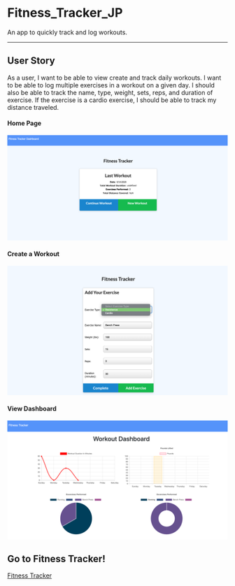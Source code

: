 <h1> Fitness_Tracker_JP </h1>
<p>An app to quickly track and log workouts.</p>
<hr>

<h2>User Story</h2>
<p>As a user, I want to be able to view create and track daily workouts. I want to be able to log multiple exercises in a workout on a given day. I should also be able to track the name, type, weight, sets, reps, and duration of exercise. If the exercise is a cardio exercise, I should be able to track my distance traveled.</p>

<h4>Home Page</h4>
<img src="https://github.com/jcbpetersen1995/Fitness_Tracker_JP/blob/master/public/Screen%20Shot%202020-04-14%20at%2011.15.04%20AM.png?raw=true" alt="screenshot">
<h4>Create a Workout</h4>
<img src="https://github.com/jcbpetersen1995/Fitness_Tracker_JP/blob/master/public/Screen%20Shot%202020-04-14%20at%2011.15.38%20AM.png?raw=true">
<h4>View Dashboard</h4>
<img src="https://github.com/jcbpetersen1995/Fitness_Tracker_JP/blob/master/public/Screen%20Shot%202020-04-14%20at%2011.16.03%20AM.png?raw=true">


<h2>Go to Fitness Tracker!</h2>
<a href="https://ancient-shelf-96088.herokuapp.com/">Fitness Tracker</a>
